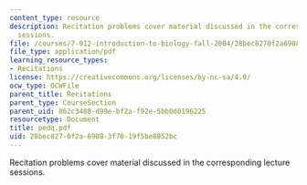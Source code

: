 ```yaml
---
content_type: resource
description: Recitation problems cover material discussed in the corresponding lecture
  sessions.
file: /courses/7-012-introduction-to-biology-fall-2004/28bec8270f2a69083f7019f5be8052bc_pedq.pdf
file_type: application/pdf
learning_resource_types:
- Recitations
license: https://creativecommons.org/licenses/by-nc-sa/4.0/
ocw_type: OCWFile
parent_title: Recitations
parent_type: CourseSection
parent_uid: 862c3488-d99e-bf2a-f92e-5bb0d0196225
resourcetype: Document
title: pedq.pdf
uid: 28bec827-0f2a-6908-3f70-19f5be8052bc
---
```

Recitation problems cover material discussed in the corresponding lecture sessions.